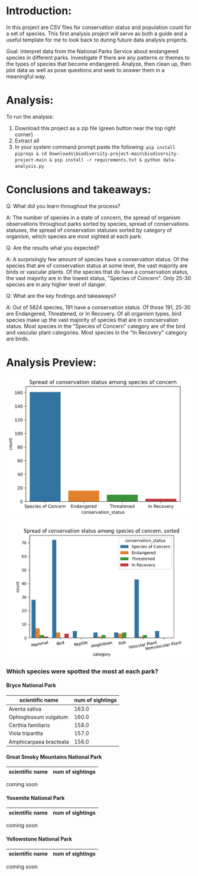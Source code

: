 # Introduction:

In this project are CSV files for conservation status and population count for a set of species. This first analysis project will serve as both a guide and a useful template for me to look back to during future data analysis projects.

Goal: Interpret data from the National Parks Service about endangered species in different parks. Investigate if there are any patterns or themes to the types of species that become endangered. Analyze, then clean up, then plot data as well as pose questions and seek to answer them in a meaningful way.

# Analysis:
To run the analysis:
1. Download this project as a zip file (green button near the top right corner)
2. Extract all
3. In your system command prompt paste the following: `pip install pipreqs & cd Downloads\biodiversity-project-main\biodiversity-project-main & pip install -r requirements.txt & python data-analysis.py`

# Conclusions and takeaways:

Q: What did you learn throughout the process?

A: The number of species in a state of concern, the spread of organism observations throughout parks sorted by species, spread of conservations statuses, the spread of conservation statuses sorted by category of organism, which species are most sighted at each park.

Q: Are the results what you expected?

A: A surprisingly few amount of species have a conservation status. Of the species that are of conservation status at some level, the vast majority are birds or vascular plants. Of the species that do have a conservation status, the vast majority are in the lowest status, "Species of Concern". Only 25-30 species are in any higher level of danger.

Q: What are the key findings and takeaways?

A: Out of 5824 species, 191 have a conservation status. Of those 191, 25-30 are Endangered, Threatened, or In Recovery. Of all organism types, bird species make up the vast majority of species that are in concservation status. Most species in the "Species of Concern" category are of the bird and vascular plant categories. Most species in the "In Recovery" category are birds.

# Analysis Preview:
![](figure1.png)
![](figure2.png)
### Which species were spotted the most at each park?
#### Bryce National Park

scientific name  | num of sightings
------------- | -------------
Aventa sativa  | 163.0
Ophioglossum vulgatum  | 160.0
Certhia familiaris | 158.0
Viola tripartita | 157.0
Amphicarpaea bracteata | 156.0

#### Great Smoky Mountains National Park

scientific name  | num of sightings
------------- | -------------
coming soon

#### Yosemite National Park

scientific name  | num of sightings
------------- | -------------
coming soon

#### Yellowstone National Park

scientific name  | num of sightings
------------- | -------------
coming soon
